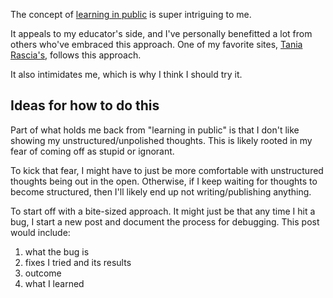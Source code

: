 The concept of [learning in
public](https://www.swyx.io/writing/learn-in-public/) is super intriguing to me.

It appeals to my educator's side, and I've personally benefitted a lot from
others who've embraced this approach. One of my favorite sites, [Tania
Rascia's](https://www.taniarascia.com/), follows this approach.

It also intimidates me, which is why I think I should try it.

## Ideas for how to do this

Part of what holds me back from "learning in public" is that I don't like
showing my unstructured/unpolished thoughts. This is likely rooted in my fear of
coming off as stupid or ignorant.

To kick that fear, I might have to just be more comfortable with unstructured
thoughts being out in the open. Otherwise, if I keep waiting for thoughts to
become structured, then I'll likely end up not writing/publishing anything.

To start off with a bite-sized approach. It might just be that any time I hit a
bug, I start a new post and document the process for debugging. This post would
include:

1. what the bug is
2. fixes I tried and its results
3. outcome
4. what I learned
